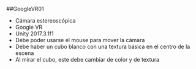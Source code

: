 ##GoogleVR01
- Cámara estereoscópica
- Google VR
- Unity 2017.3.1f1
- Debe poder usarse el mouse para mover la cámara
- Debe haber un cubo blanco con una textura básica en el centro de la escena
- Al mirar el cubo, este debe cambiar de color y de textura